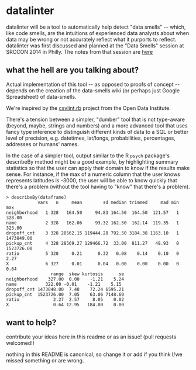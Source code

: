 datalinter
==========

datalinter will be a tool to automatically help detect "data smells" -- which, like code smells, are the intuitions of experienced data analysts about when data may be wrong or not accurately reflect what it purports to reflect. datalinter was first discussed and planned at the "Data Smells" session at SRCCON 2014 in Philly. The notes from that session are [here](https://etherpad.mozilla.org/data-smells)

what the hell are you talking about?
------------------------------------

Actual implementation of this tool -- as opposed to proofs of concept -- depends on the creation of the data-smells wiki (or perhaps just Google Spreadsheet) of data-smells.

We're inspired by the [csvlint.rb](https://github.com/theodi/csvlint.rb) project from the Open Data Institute.

There's a tension between a simpler, "dumber" tool that is not type-aware (beyond, maybe, strings and numbers) and a more advanced tool that uses fancy type inference to distinguish different kinds of data to a SQL or better level of precision, e.g. datetimes, lat/longs, probabilities, percentages, addresses or humans' names.

In the case of a simpler tool, output similar to the R `psych` package's describeBy method might be a good example, by highlighting summary statistics so that the user can apply their domain to know if the results make sense. For instance, if the max of a numeric column that the user knows represents latitudes is -3000, the user will be able to know quickly that there's a problem (without the tool having to "know" that there's a problem).
````
> describeBy(dataframe)
            vars   n     mean        sd median trimmed     mad min        max
neighborhood   1 328   164.50     94.83 164.50  164.50  121.57   1     328.00
name           2 328   162.06     93.32 162.50  162.14  119.35   1     323.00
dropoff_cnt    3 328 28562.15 119444.28 792.50 3184.38 1163.10   1 1473849.00
pickup_cnt     4 328 28569.27 129466.72  33.00  811.27   48.93   0 1523726.00
ratio          5 328     0.21      0.32   0.08    0.14    0.10   0       2.27
X              6 327     0.01      0.04   0.00    0.00    0.00   0       0.64
                 range  skew kurtosis      se
neighborhood    327.00  0.00    -1.21    5.24
name           322.00 -0.01    -1.21    5.15
dropoff_cnt 1473848.00  7.48    72.24 6595.21
pickup_cnt  1523726.00  7.05    63.06 7148.60
ratio             2.27  2.57     8.05    0.02
X                 0.64 12.95   184.80    0.00
````

want to help?
-------------
contribute your ideas here in this readme or as an issue! (pull requests welcomed!)

nothing in this README is canonical, so change it or add if you think I/we missed something or are wrong.